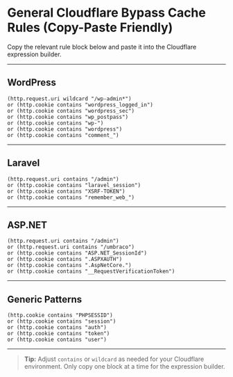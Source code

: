 # General Cloudflare Bypass Cache Rules (Copy-Paste Friendly)

Copy the relevant rule block below and paste it into the Cloudflare expression builder.

---

## WordPress

```plaintext
(http.request.uri wildcard "/wp-admin*")
or (http.cookie contains "wordpress_logged_in")
or (http.cookie contains "wordpress_sec")
or (http.cookie contains "wp_postpass")
or (http.cookie contains "wp-")
or (http.cookie contains "wordpress")
or (http.cookie contains "comment_")
```

---

## Laravel

```plaintext
(http.request.uri contains "/admin")
or (http.cookie contains "laravel_session")
or (http.cookie contains "XSRF-TOKEN")
or (http.cookie contains "remember_web_")
```

---

## ASP.NET

```plaintext
(http.request.uri contains "/admin")
or (http.request.uri contains "/umbraco")
or (http.cookie contains "ASP.NET_SessionId")
or (http.cookie contains ".ASPXAUTH")
or (http.cookie contains ".AspNetCore.")
or (http.cookie contains "__RequestVerificationToken")
```

---

## Generic Patterns

```plaintext
(http.cookie contains "PHPSESSID")
or (http.cookie contains "session")
or (http.cookie contains "auth")
or (http.cookie contains "token")
or (http.cookie contains "user")
```

---

> **Tip:** Adjust `contains` or `wildcard` as needed for your Cloudflare environment. Only copy one block at a time for the expression builder.
